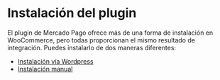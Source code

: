 # Instalación del plugin

El plugin de Mercado Pago ofrece más de una forma de instalación en WooCommerce, pero todas proporcionan el mismo resultado de integración. Puedes instalarlo de dos maneras diferentes:

* [Instalación vía Wordpress](/developers/es/docs/woocommerce/installation/wordpress)
* [Instalación manual](/developers/es/docs/woocommerce/installation/manual)
